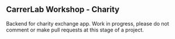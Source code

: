 ## CarrerLab Workshop - Charity

Backend for charity exchange app. Work in progress, please do not comment or make pull requests at this stage of a project.
